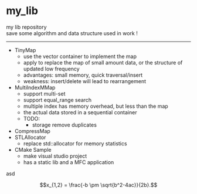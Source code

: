 <script type="text/javascript" src="http://cdn.mathjax.org/mathjax/latest/MathJax.js?config=default"></script>

my_lib
======

my lib repository  
save some algorithm and data structure used in work !

---

+ TinyMap
  - use the vector container to implement the map
  - apply to replace the map of small amount data, or the structure of updated low frequency
  - advantages: small memory, quick traversal/insert
  - weakness: insert/delete will lead to rearrangement
+ MultiIndexMMap
  - support multi-set
  - support equal_range search
  - multiple index has memory overhead, but less than the map
  - the actual data stored in a sequential container
  + TODO:
    - storage remove duplicates
+ CompressMap
+ STLAllocator
  - replace std::allocator for memory statistics
+ CMake Sample
  - make visual studio project
  - has a static lib and a MFC application




asd

$$x_{1,2} = \frac{-b \pm \sqrt{b^2-4ac}}{2b}.$$
